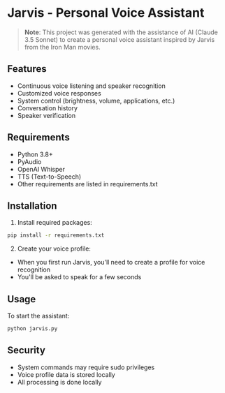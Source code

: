 # Jarvis - Personal Voice Assistant

> **Note**: This project was generated with the assistance of AI (Claude 3.5 Sonnet) to create a personal voice assistant inspired by Jarvis from the Iron Man movies.

## Features

- Continuous voice listening and speaker recognition
- Customized voice responses
- System control (brightness, volume, applications, etc.)
- Conversation history
- Speaker verification

## Requirements

- Python 3.8+
- PyAudio
- OpenAI Whisper
- TTS (Text-to-Speech)
- Other requirements are listed in requirements.txt

## Installation

1. Install required packages:
```bash
pip install -r requirements.txt
```

2. Create your voice profile:
- When you first run Jarvis, you'll need to create a profile for voice recognition
- You'll be asked to speak for a few seconds

## Usage

To start the assistant:
```bash
python jarvis.py
```

## Security

- System commands may require sudo privileges
- Voice profile data is stored locally
- All processing is done locally

